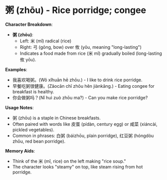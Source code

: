 # **粥 (zhōu) - Rice porridge; congee**

**Character Breakdown**:  
- **粥 (zhōu)**:
  - Left: 米 (mǐ) radical (rice)
  - Right: 弓 (gōng, bow) over 攸 (yōu, meaning "long-lasting")
  - Indicates a food made from rice (米 mǐ) gradually boiled (long-lasting 攸 yōu).

**Examples**:  
- 我喜欢喝粥。(Wǒ xǐhuān hē zhōu.) - I like to drink rice porridge.  
- 早餐吃粥很健康。(Zǎocān chī zhōu hěn jiànkāng.) - Eating congee for breakfast is healthy.  
- 你会做粥吗？(Nǐ huì zuò zhōu ma?) - Can you make rice porridge?

**Usage Notes**:  
- 粥 (zhōu) is a staple in Chinese breakfasts.  
- Often paired with words like 皮蛋 (pídàn, century egg) or 咸菜 (xiáncài, pickled vegetables).  
- Common in phrases: 白粥 (báizhōu, plain porridge), 红豆粥 (hóngdòu zhōu, red bean porridge).

**Memory Aids**:  
- Think of the 米 (mǐ, rice) on the left making "rice soup."  
- The character looks "steamy" on top, like steam rising from hot porridge.